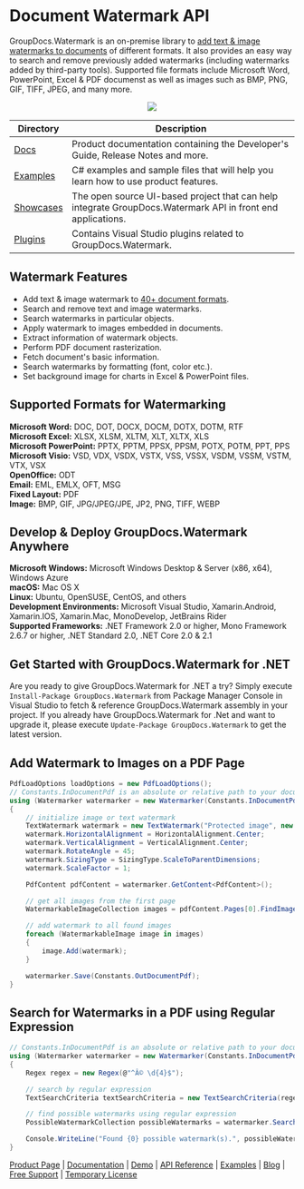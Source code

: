 # Document Watermark API

GroupDocs.Watermark is an on-premise library to [add text & image watermarks to documents](https://products.groupdocs.com/watermark/net) of different formats. It also provides an easy way to search and remove previously added watermarks (including watermarks added by third-party tools). Supported file formats include Microsoft Word, PowerPoint, Excel & PDF documenst as well as images such as BMP, PNG, GIF, TIFF, JPEG, and many more.

<p align="center">

  <a title="Download complete GroupDocs.Watermark for .NET source code" href="https://github.com/groupdocs-watermark/GroupDocs.Watermark-for-.NET/archive/api-v2.zip">
	<img src="https://raw.github.com/AsposeExamples/java-examples-dashboard/master/images/downloadZip-Button-Large.png" />
  </a>
</p>

Directory | Description
--------- | -----------
[Docs](https://github.com/groupdocs-watermark/GroupDocs.Watermark-for-.NET/tree/master/Docs)  | Product documentation containing the Developer's Guide, Release Notes and more.
[Examples](https://github.com/groupdocs-watermark/GroupDocs.Watermark-for-.NET/tree/master/Examples)  | C# examples and sample files that will help you learn how to use product features. 
[Showcases](https://github.com/groupdocs-watermark/GroupDocs.Watermark-for-.NET/tree/master/Showcases)  | The open source UI-based project that can help integrate GroupDocs.Watermark API in front end applications. 
[Plugins](https://github.com/groupdocs-watermark/GroupDocs.Watermark-for-.NET/tree/master/Plugins)  | Contains Visual Studio plugins related to GroupDocs.Watermark.

## Watermark Features

- Add text & image watermark to [40+ document formats](https://docs.groupdocs.com/watermark/net/supported-document-formats/).
- Search and remove text and image watermarks.
- Search watermarks in particular objects.
- Apply watermark to images embedded in documents.
- Extract information of watermark objects.
- Perform PDF document rasterization.
- Fetch document's basic information.
- Search watermarks by formatting (font, color etc.).
- Set background image for charts in Excel & PowerPoint files.

## Supported Formats for Watermarking

**Microsoft Word:** DOC, DOT, DOCX, DOCM, DOTX, DOTM, RTF\
**Microsoft Excel:** XLSX, XLSM, XLTM, XLT, XLTX, XLS\
**Microsoft PowerPoint:** PPTX, PPTM, PPSX, PPSM, POTX, POTM, PPT, PPS\
**Microsoft Visio:** VSD, VDX, VSDX, VSTX, VSS, VSSX, VSDM, VSSM, VSTM, VTX, VSX\
**OpenOffice:** ODT\
**Email:** EML, EMLX, OFT, MSG\
**Fixed Layout:** PDF\
**Image:** BMP, GIF, JPG/JPEG/JPE, JP2, PNG, TIFF, WEBP

## Develop & Deploy GroupDocs.Watermark Anywhere

**Microsoft Windows:** Microsoft Windows Desktop & Server (x86, x64), Windows Azure\
**macOS:** Mac OS X\
**Linux:** Ubuntu, OpenSUSE, CentOS, and others\
**Development Environments:** Microsoft Visual Studio, Xamarin.Android, Xamarin.IOS, Xamarin.Mac, MonoDevelop, JetBrains Rider\
**Supported Frameworks:** .NET Framework 2.0 or higher, Mono Framework 2.6.7 or higher, .NET Standard 2.0, .NET Core 2.0 & 2.1

## Get Started with GroupDocs.Watermark for .NET

Are you ready to give GroupDocs.Watermark for .NET a try? Simply execute `Install-Package GroupDocs.Watermark` from Package Manager Console in Visual Studio to fetch & reference GroupDocs.Watermark assembly in your project. If you already have GroupDocs.Watermark for .Net and want to upgrade it, please execute `Update-Package GroupDocs.Watermark` to get the latest version.

## Add Watermark to Images on a PDF Page

```csharp
PdfLoadOptions loadOptions = new PdfLoadOptions();
// Constants.InDocumentPdf is an absolute or relative path to your document. Ex: @"C:\Docs\document.pdf"
using (Watermarker watermarker = new Watermarker(Constants.InDocumentPdf, loadOptions))
{
    // initialize image or text watermark
    TextWatermark watermark = new TextWatermark("Protected image", new Font("Arial", 8));
    watermark.HorizontalAlignment = HorizontalAlignment.Center;
    watermark.VerticalAlignment = VerticalAlignment.Center;
    watermark.RotateAngle = 45;
    watermark.SizingType = SizingType.ScaleToParentDimensions;
    watermark.ScaleFactor = 1;

    PdfContent pdfContent = watermarker.GetContent<PdfContent>();

    // get all images from the first page
    WatermarkableImageCollection images = pdfContent.Pages[0].FindImages();

    // add watermark to all found images
    foreach (WatermarkableImage image in images)
    {
        image.Add(watermark);
    }

    watermarker.Save(Constants.OutDocumentPdf);
}
```

## Search for Watermarks in a PDF using Regular Expression

```csharp
// Constants.InDocumentPdf is an absolute or relative path to your document. Ex: @"C:\Docs\document.pdf"
using (Watermarker watermarker = new Watermarker(Constants.InDocumentPdf))
{
    Regex regex = new Regex(@"^Â© \d{4}$");

    // search by regular expression
    TextSearchCriteria textSearchCriteria = new TextSearchCriteria(regex);

    // find possible watermarks using regular expression
    PossibleWatermarkCollection possibleWatermarks = watermarker.Search(textSearchCriteria);

    Console.WriteLine("Found {0} possible watermark(s).", possibleWatermarks.Count);
}
```

[Product Page](https://products.groupdocs.com/watermark/net) | [Documentation](https://docs.groupdocs.com/watermark/net/) | [Demo](https://products.groupdocs.app/watermark/family) | [API Reference](https://apireference.groupdocs.com/net/watermark) | [Examples](https://github.com/groupdocs-watermark/GroupDocs.Watermark-for-.NET) | [Blog](https://blog.groupdocs.com/category/watermark/) | [Free Support](https://forum.groupdocs.com/c/watermark) | [Temporary License](https://purchase.groupdocs.com/temporary-license)
